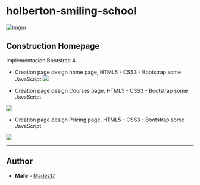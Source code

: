 # holberton-smiling-school

![Imgur](https://i.imgur.com/PTpO8aB.png)

## Construction Homepage

Implementacion Bootstrap 4.

- Creation page design home page, HTML5 - CSS3 - Bootstrap some JavaScript
![](home.gif)


- Creation page design Courses page, HTML5 - CSS3 - Bootstrap some JavaScript

![](courses.gif)

- Creation page design Pricing page, HTML5 - CSS3 - Bootstrap some JavaScript

![](pricing.gif)


---

## Author
* **Mafe** - [Madez17](https://github.com/Madez17)
